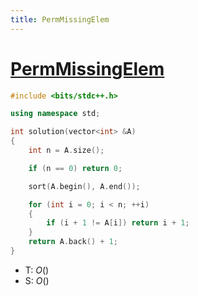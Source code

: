 ```yaml
---
title: PermMissingElem
---
```


# [PermMissingElem](https://app.codility.com/programmers/lessons/3-time_complexity/perm_missing_elem/)


```cpp
#include <bits/stdc++.h>

using namespace std;

int solution(vector<int> &A)
{
    int n = A.size();

    if (n == 0) return 0;

    sort(A.begin(), A.end());

    for (int i = 0; i < n; ++i)
    {
        if (i + 1 != A[i]) return i + 1;
    }
    return A.back() + 1;
}
```
- T: $O()$
- S: $O()$

